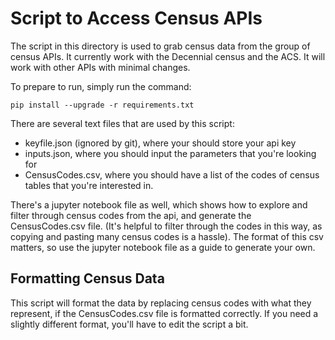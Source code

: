 # Script to Access Census APIs
The script in this directory is used to grab census data from the group of census APIs. It currently work with the Decennial census and the ACS. It will work with other APIs with minimal changes.

To prepare to run, simply run the command: 
````
pip install --upgrade -r requirements.txt
````
There are several text files that are used by this script:
- keyfile.json (ignored by git), where your should store your api key
- inputs.json, where you should input the parameters that you're looking for
- CensusCodes.csv, where you should have a list of the codes of census tables that you're interested in.

There's a jupyter notebook file as well, which shows how to explore and filter through census codes from the api, and generate the CensusCodes.csv file. (It's helpful to filter through the codes in this way, as copying and pasting many census codes is a hassle). The format of this csv matters, so use the jupyter notebook file as a guide to generate your own.

## Formatting Census Data

This script will format the data by replacing census codes with what they represent, if the CensusCodes.csv file is formatted correctly. If you need a slightly different format, you'll have to edit the script a bit.
